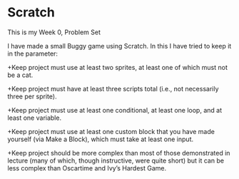 # Scratch

This is my Week 0, Problem Set

I have made a small Buggy game using Scratch.
In this I have tried to keep it in the parameter:

+Keep project must use at least two sprites, at least one of which must not be a cat.

+Keep project must have at least three scripts total (i.e., not necessarily three per sprite).

+Keep project must use at least one conditional, at least one loop, and at least one variable.

+Keep project must use at least one custom block that you have made yourself (via Make a Block), which must take at least one input.

+Keep project should be more complex than most of those demonstrated in lecture (many of which, though instructive, were quite short) but it can be less complex than Oscartime and Ivy’s Hardest Game.
